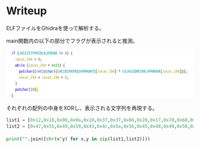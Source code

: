 # Writeup

ELFファイルをGhidraを使って解析する。

main関数内の以下の部分でフラグが表示されると推測。

![](img/2021-03-27-22-59-59.png)


それぞれの配列の中身をXORし、表示される文字列を再現する。

```py
list1 = [0x12,0x18,0x08,0x0a,0x10,0x37,0x37,0x66,0x28,0x17,0x78,0x60,0x67,0x29,0x18,0x26,0x07,0x2b,0x37,0x28,0x0b,0x35,0x76,0x37,0x20,0x11,0x2f,0x37,0x24,0x64,0x37,0x2a,0x7a,0x3e,0x35]
list2 = [0x47,0x55,0x49,0x59,0x43,0x4c,0x5a,0x56,0x45,0x48,0x49,0x50,0x57,0x42,0x47,0x4f,0x58,0x48,0x56,0x46,0x54,0x47,0x45,0x56,0x44,0x4e,0x4e,0x44,0x57,0x57,0x5a,0x48,0x4b,0x47,0x48,0x00]

print("".join([chr(x^y) for x,y in zip(list1,list2)]))
```

<!-- UMASS{m0m_100k_i_can_r3ad_ass3mb1y} -->